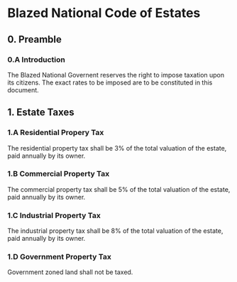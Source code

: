 # Blazed National Code of Estates
## 0. Preamble
### 0.A Introduction
The Blazed National Governent reserves the right to impose taxation upon its citizens. The exact rates to be imposed are to be constituted in this document.

## 1. Estate Taxes
### 1.A Residential Propery Tax
The residential property tax shall be 3% of the total valuation of the estate, paid annually by its owner.

### 1.B Commercial Property Tax
The commercial property tax shall be 5% of the total valuation of the estate, paid annually by its owner.

### 1.C Industrial Property Tax
The industrial property tax shall be 8% of the total valuation of the estate, paid annually by its owner.

### 1.D Government Property Tax
Government zoned land shall not be taxed.


